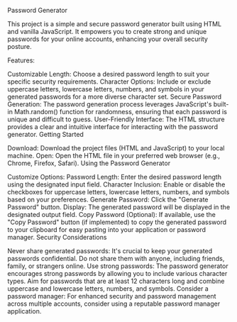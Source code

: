 Password Generator

This project is a simple and secure password generator built using HTML and vanilla JavaScript. It empowers you to create strong and unique passwords for your online accounts, enhancing your overall security posture.

Features:

Customizable Length: Choose a desired password length to suit your specific security requirements.
Character Options: Include or exclude uppercase letters, lowercase letters, numbers, and symbols in your generated passwords for a more diverse character set.
Secure Password Generation: The password generation process leverages JavaScript's built-in Math.random() function for randomness, ensuring that each password is unique and difficult to guess.
User-Friendly Interface: The HTML structure provides a clear and intuitive interface for interacting with the password generator.
Getting Started

Download: Download the project files (HTML and JavaScript) to your local machine.
Open: Open the HTML file in your preferred web browser (e.g., Chrome, Firefox, Safari).
Using the Password Generator

Customize Options:
Password Length: Enter the desired password length using the designated input field.
Character Inclusion: Enable or disable the checkboxes for uppercase letters, lowercase letters, numbers, and symbols based on your preferences.
Generate Password: Click the "Generate Password" button.
Display: The generated password will be displayed in the designated output field.
Copy Password (Optional): If available, use the "Copy Password" button (if implemented) to copy the generated password to your clipboard for easy pasting into your application or password manager.
Security Considerations

Never share generated passwords: It's crucial to keep your generated passwords confidential. Do not share them with anyone, including friends, family, or strangers online.
Use strong passwords: The password generator encourages strong passwords by allowing you to include various character types. Aim for passwords that are at least 12 characters long and combine uppercase and lowercase letters, numbers, and symbols.
Consider a password manager: For enhanced security and password management across multiple accounts, consider using a reputable password manager application.
